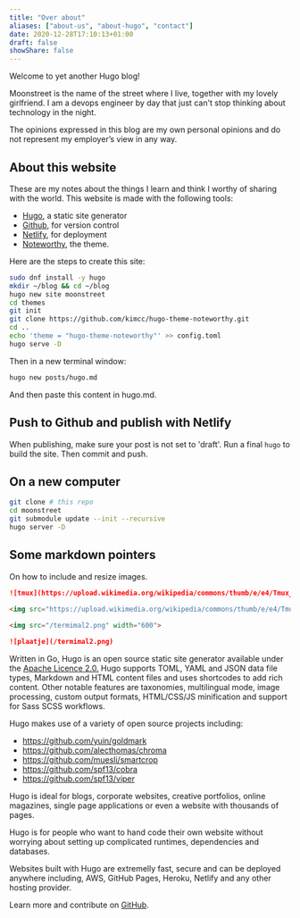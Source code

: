 ```yaml
---
title: "Over about"
aliases: ["about-us", "about-hugo", "contact"]
date: 2020-12-28T17:10:13+01:00
draft: false
showShare: false
---
```


Welcome to yet another Hugo blog!
<!--more-->

Moonstreet is the name of the street where I live, together with my lovely girlfriend.
I am a devops engineer by day that just can't stop thinking about technology in the night. 

The opinions expressed in this blog are my own personal opinions and do not represent my employer’s view in any way.

## About this website

These are my notes about the things I learn and think I worthy of sharing with the world.
This website is made with the following tools:

- [Hugo](https://gohugo.io/), a static site generator
- [Github](https://github.com), for version control
- [Netlify](https://www.netlify.com/), for deployment
- [Noteworthy](https://github.com/kimcc/hugo-theme-noteworthy), the theme.

Here are the steps to create this site:

```sh
sudo dnf install -y hugo
mkdir ~/blog && cd ~/blog
hugo new site moonstreet
cd themes
git init
git clone https://github.com/kimcc/hugo-theme-noteworthy.git
cd ..
echo 'theme = "hugo-theme-noteworthy"' >> config.toml
hugo serve -D
```

Then in a new terminal window:

```sh
hugo new posts/hugo.md
```

And then paste this content in hugo.md.

## Push to Github and publish with Netlify

When publishing, make sure your post is not set to 'draft'.
Run a final `hugo` to build the site.
Then commit and push.

## On a new computer

```sh
git clone # this repo
cd moonstreet
git submodule update --init --recursive
hugo server -D
```

## Some markdown pointers

On how to include and resize images.

```markdown
![tmux](https://upload.wikimedia.org/wikipedia/commons/thumb/e/e4/Tmux_logo.svg/1280px-Tmux_logo.svg.png)
 
<img src="https://upload.wikimedia.org/wikipedia/commons/thumb/e/e4/Tmux_logo.svg/1280px-Tmux_logo.svg.png" width="400">

<img src="/termimal2.png" width="600">

![plaatje](/termimal2.png)
```

Written in Go, Hugo is an open source static site generator available under the [Apache Licence 2.0.](https://github.com/gohugoio/hugo/blob/master/LICENSE) Hugo supports TOML, YAML and JSON data file types, Markdown and HTML content files and uses shortcodes to add rich content. Other notable features are taxonomies, multilingual mode, image processing, custom output formats, HTML/CSS/JS minification and support for Sass SCSS workflows.

Hugo makes use of a variety of open source projects including:

* https://github.com/yuin/goldmark
* https://github.com/alecthomas/chroma
* https://github.com/muesli/smartcrop
* https://github.com/spf13/cobra
* https://github.com/spf13/viper

Hugo is ideal for blogs, corporate websites, creative portfolios, online magazines, single page applications or even a website with thousands of pages.

Hugo is for people who want to hand code their own website without worrying about setting up complicated runtimes, dependencies and databases.

Websites built with Hugo are extremelly fast, secure and can be deployed anywhere including, AWS, GitHub Pages, Heroku, Netlify and any other hosting provider.

Learn more and contribute on [GitHub](https://github.com/gohugoio).

